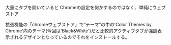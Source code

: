 大量にタブを開いていると
Chromeの設定を何かするのではなく、単純にウェブストア


拡張機能の「chromeウェブストア」で”テーマ”の中の'Color Themes by Chrome'内のテーマ(今回は'Black&White')だと比較的アクティブタブが強調表示されるデザインとなっているのでそれをインストールする。